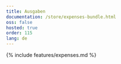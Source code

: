 ```yaml
---
title: Ausgaben
documentation: /store/expenses-bundle.html
oss: false
hosted: true
order: 115
lang: de
---
```


{% include features/expenses.md %}
